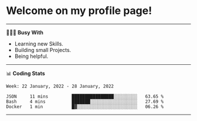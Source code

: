 # Welcome on my profile page!
<!-- print(("dralla"[::-1]+"s").capitalize()) -->

---
👨🏻‍💻 **Busy With**
* Learning new Skills.
* Building small Projects.
* Being helpful.

---
📊 **Coding Stats**
<!--START_SECTION:waka-->
```text
Week: 22 January, 2022 - 28 January, 2022

JSON     11 mins         ████████████████░░░░░░░░░   63.65 % 
Bash     4 mins          ███████░░░░░░░░░░░░░░░░░░   27.69 % 
Docker   1 min           █▓░░░░░░░░░░░░░░░░░░░░░░░   06.26 % 
```
<!--END_SECTION:waka-->
---
